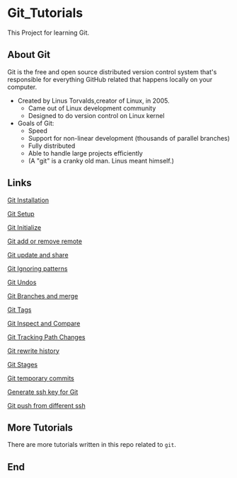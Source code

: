 # Git_Tutorials

This Project for learning Git.

## About Git

Git is the free and open source distributed version control system that's responsible for everything GitHub
related that happens locally on your computer.

- Created by Linus Torvalds,creator of Linux, in 2005.
  - Came out of Linux development community
  - Designed to do version control on Linux kernel
- Goals of Git:
  - Speed
  - Support for non-linear development (thousands of parallel branches)
  - Fully distributed
  - Able to handle large projects efficiently
  - (A "git" is a cranky old man. Linus meant himself.)

## Links

[Git Installation ](INSTALLATION.md)

[Git Setup](SETUP.md)

[Git Initialize](INIT.md)

[Git add or remove remote](ADD_or_REMOVE_REMOTE.md)

[Git update and share](SHARE_and_UPDATE.md)

[Git Ignoring patterns](IGNORING_PATTERNS.md)

[Git Undos](UNDO.md)

[Git Branches and merge](BRANCH_and_MERGE.md)

[Git Tags](TAGS.md)

[Git Inspect and Compare](INSPECT_and_COMPARE.md)

[Git Tracking Path Changes](TRACKING_PATH_CHANGES.md)

[Git rewrite history](REWRITE_HISTORY.md)

[Git Stages](STAGE_and_SNAPSHOT.md)

[Git temporary commits](TEMPORARY_COMMITS.md)

[Generate ssh key for Git](GENERATING_SSH_KEY.md)

[Git push from different ssh](GIT_PUSH_FROM_DIFFERENT_SSH.md)

## More Tutorials

There are more tutorials written in this repo related to `git`.

## End
